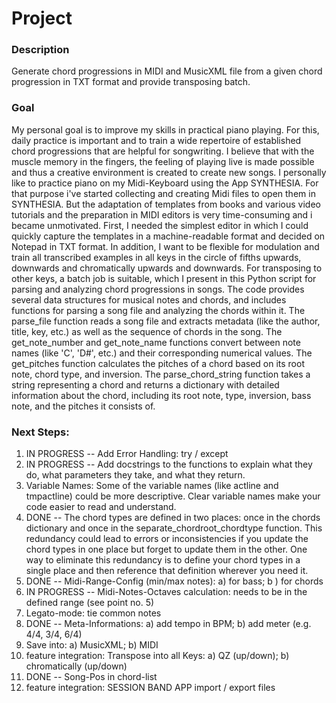 # Project
### Description
Generate chord progressions in MIDI and MusicXML file from a given chord progression in TXT format and provide transposing batch.
### Goal
My personal goal is to improve my skills in practical piano playing. For this, daily practice is important and to train a wide repertoire of established 
chord progressions that are helpful for songwriting. I believe that with the muscle memory in the fingers, the feeling of playing live is made possible 
and thus a creative environment is created to create new songs. I personally like to practice piano on my Midi-Keyboard using the App SYNTHESIA. For that purpose 
i've started collecting and creating Midi files to open them in SYNTHESIA. But the adaptation of templates from books and various video tutorials and the preparation in MIDI editors 
is very time-consuming and i became unmotivated. First, I needed the simplest editor in which I could quickly capture the templates in a machine-readable format and decided on Notepad 
in TXT format. In addition, I want to be flexible for modulation and train all transcribed examples in all keys in the circle of fifths upwards, downwards 
and chromatically upwards and downwards. For transposing to other keys, a batch job is suitable, which I present in this Python script for parsing and analyzing 
chord progressions in songs. The code provides several data structures for musical notes and chords, and includes functions for parsing a song file and analyzing 
the chords within it. The parse_file function reads a song file and extracts metadata (like the author, title, key, etc.) as well as the sequence of chords in the song.
The get_note_number and get_note_name functions convert between note names (like 'C', 'D#', etc.) and their corresponding numerical values.
The get_pitches function calculates the pitches of a chord based on its root note, chord type, and inversion. The parse_chord_string function takes a string 
representing a chord and returns a dictionary with detailed information about the chord, including its root note, type, inversion, bass note, and the pitches it consists of.
### Next Steps:
1) IN PROGRESS -- Add Error Handling: try / except
2) IN PROGRESS -- Add docstrings to the functions to explain what they do, what parameters they take, and what they return.
3) Variable Names: Some of the variable names (like actline and tmpactline) could be more descriptive. Clear variable names make your code easier to read and understand.
4) DONE -- The chord types are defined in two places: once in the chords dictionary and once in the separate_chordroot_chordtype function. This redundancy could lead to errors or inconsistencies if you update the chord types in one place but forget to update them in the other. One way to eliminate this redundancy is to define your chord types in a single place and then reference that definition wherever you need it.
5) DONE -- Midi-Range-Config (min/max notes): a) for bass; b ) for chords
6) IN PROGRESS -- Midi-Notes-Octaves calculation: needs to be in the defined range (see point no. 5)
7) Legato-mode: tie common notes
8) DONE -- Meta-Informations: a) add tempo in BPM; b) add meter (e.g. 4/4, 3/4, 6/4)
9) Save into: a) MusicXML; b) MIDI
10) feature integration: Transpose into all Keys: a) QZ (up/down); b) chromatically (up/down)
11) DONE -- Song-Pos in chord-list
12) feature integration: SESSION BAND APP import / export files
